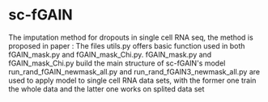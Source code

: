 # sc-fGAIN
The imputation method for dropouts in single cell RNA seq, the method is proposed in paper : 
The files utils.py offers basic function used in both fGAIN_mask.py and fGAIN_mask_Chi.py. 
fGAIN_mask.py and fGAIN_mask_Chi.py build the main structure of sc-fGAIN's model
run_rand_fGAIN_newmask_all.py and run_rand_fGAIN3_newmask_all.py are used to apply model to single cell RNA data sets, with the former one train the whole data and the latter one works on splited data set
